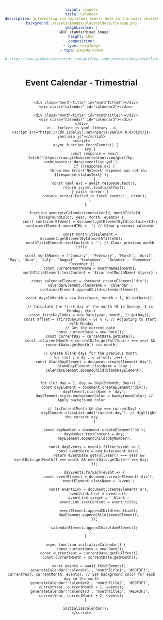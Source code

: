 ```yaml
---
layout: compose
title: Calendar
description: Interesting and important events held in the swiss institutions
background: /assets/images/placeholders/closeup.png
imageLicense: |
  GBIF standardised image
height: 50vh
composition:
- type: heroImage
- type: pageMarkdown

# https://raw.githubusercontent.com/gbif/hp-svnhc/master/data/eventlist.yml
---
```


<html lang="en">
<head>
    <meta charset="UTF-8">
    <meta name="viewport" content="width=device-width, initial-scale=1.0">
    <title>Event Calendar</title>
    <style>
        body {
            font-family: Arial, sans-serif;
            margin: 0px;
            text-align: center;
        }
        .calendar-container {
            display: flex;
            flex-direction: column;
            align-items: center;
        }
        .calendar {
            display: grid;
            grid-template-columns: repeat(7, 1fr);
            gap: 10px;
            margin-top: 0px;
            padding: 5px;
            border-radius: 5px;
        }
        .day-header {
            text-align: center;
            font-weight: bold;
            padding: 10px 0;
        }
        .day {
            border: 1px solid #ccc;
            padding: 10px;
            min-height: 200px;
            min-width: 200px;
        }
        .day h3 {
            margin: 0 0 10px;
        }
        .event {
            background-color: #fa5e97;
            margin: 5px 0;
            padding: 5px;
            cursor: pointer;
        }
        .event a {
            text-decoration: none;
            color: #000000; /* Set the color of event links */
            align-items: center; /* Vertically center align */
            justify-content: center; /* Horizontally center align */
            text-align: center; /* Ensure the text inside the flex item is centered */
            font-weight: bold;
        }
        .month-title {
            font-size: 30px;
            margin-bottom: 0px;
        }
        .current-day {
          background-color: #fa5e97 !important; /* Color for the current day */
        }
    </style>
</head>
<body>
    <h1>Event Calendar - Trimestrial</h1>
    <div class="calendar-container">
        <div class="month-title" id="monthTitle1"></div>
        <div class="calendar" id="calendar1"></div>
        
        <div class="month-title" id="monthTitle2"></div>
        <div class="calendar" id="calendar2"></div>
        
        <div class="month-title" id="monthTitle3"></div>
        <div class="calendar" id="calendar3"></div>
    </div>
    <!-- Include js-yaml library -->
    <script src="https://cdn.jsdelivr.net/npm/js-yaml@4.0.0/dist/js-yaml.min.js"></script>
    <script>
        async function fetchEvents() {
            try {
                const response = await fetch('https://raw.githubusercontent.com/gbif/hp-svnhc/master/_data/eventlist.yml');
                if (!response.ok) {
                    throw new Error(`Network response was not ok: ${response.statusText}`);
                }
                const yamlText = await response.text();
                return jsyaml.load(yamlText);
            } catch (error) {
                console.error('Failed to fetch events:', error);
            }
        }

        function generateCalendar(containerId, monthTitleId, backgroundColor, year, month, events) {
            const containerElement = document.getElementById(containerId);
            containerElement.innerHTML = ''; // Clear previous calendar

            const monthTitleElement = document.getElementById(monthTitleId);
            monthTitleElement.textContent = ''; // Clear previous month title

            const monthNames = ['January', 'February', 'March', 'April', 'May', 'June', 'July', 'August', 'September', 'October', 'November', 'December'];
            const currentMonthName = monthNames[month];
            monthTitleElement.textContent = `${currentMonthName} ${year}`;

            const calendarElement = document.createElement('div');
            calendarElement.className = 'calendar';
            containerElement.appendChild(calendarElement);

            const daysInMonth = new Date(year, month + 1, 0).getDate();

            // Calculate the first day of the month (0 is Sunday, 1 is Monday, etc.)
            const firstDayIndex = new Date(year, month, 1).getDay();
            const offset = (firstDayIndex + 6) % 7; // Adjusting to start with Monday
            // Get the current date
            const currentDate = new Date();
            const currentDay = currentDate.getDate();
            const isCurrentMonth = currentDate.getFullYear() === year && currentDate.getMonth() === month;

            // Create blank days for the previous month
            for (let i = 0; i < offset; i++) {
                const blankDayElement = document.createElement('div');
                blankDayElement.className = 'day';
                calendarElement.appendChild(blankDayElement);
            }

            for (let day = 1; day <= daysInMonth; day++) {
                const dayElement = document.createElement('div');
                dayElement.className = 'day';
                dayElement.style.backgroundColor = backgroundColor; // Apply background color
                
                if (isCurrentMonth && day === currentDay) {
                    dayElement.classList.add('current-day'); // Highlight the current day
                }

                const dayNumber = document.createElement('h3');
                dayNumber.textContent = day;
                dayElement.appendChild(dayNumber);

                const dayEvents = events.filter(event => {
                    const eventDate = new Date(event.date);
                    return eventDate.getFullYear() === year && eventDate.getMonth() === month && eventDate.getDate() === day;
                });

                dayEvents.forEach(event => {
                    const eventElement = document.createElement('div');
                    eventElement.className = 'event';
                    
                    const eventLink = document.createElement('a');
                    eventLink.href = event.url;
                    eventLink.target = '_blank';
                    eventLink.textContent = event.title;
                    
                    eventElement.appendChild(eventLink);
                    dayElement.appendChild(eventElement);
                });

                calendarElement.appendChild(dayElement);
            }
        }
        
        async function initializeCalendar() {
            const currentDate = new Date();
            const currentYear = currentDate.getFullYear();
            const currentMonth = currentDate.getMonth();

            const events = await fetchEvents();
            generateCalendar('calendar1', 'monthTitle1', '#EDF3F3', currentYear, currentMonth, events); // Set background color for each day in the month
            generateCalendar('calendar2', 'monthTitle2', '#EDF3F3', currentYear, currentMonth + 1, events);
            generateCalendar('calendar3', 'monthTitle3', '#EDF3F3', currentYear, currentMonth + 2, events);
        }

        initializeCalendar();
    </script>
</body>
</html>
